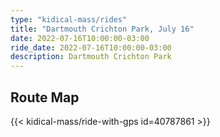 ```yaml
---
type: "kidical-mass/rides"
title: "Dartmouth Crichton Park, July 16"
date: 2022-07-16T10:00:00-03:00
ride_date: 2022-07-16T10:00:00-03:00
description: Dartmouth Crichton Park
---
```


## Route Map
{{< kidical-mass/ride-with-gps id=40787861 >}}

